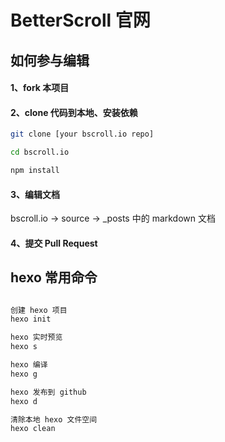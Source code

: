 # BetterScroll 官网

## 如何参与编辑

#### 1、fork 本项目

#### 2、clone 代码到本地、安装依赖

```bash
git clone [your bscroll.io repo]

cd bscroll.io

npm install

```

#### 3、编辑文档

bscroll.io -> source -> _posts 中的 markdown 文档

#### 4、提交 Pull Request

## hexo 常用命令

```bash

创建 hexo 项目
hexo init

hexo 实时预览
hexo s

hexo 编译
hexo g

hexo 发布到 github
hexo d

清除本地 hexo 文件空间
hexo clean

```